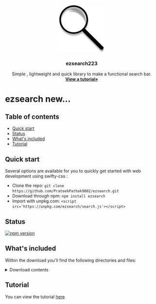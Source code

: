 <p align="center">
  <a href="https://prateekpathak9002.github.io/swifty-css/">
    <img src="https://github.com/PrateekPathak9002/ezsearch/blob/main/logo.png"  width="30%" height="30%">
  </a>
</p>
<h3 align="center">ezsearch223</h3>
<p align="center">
  Simple , lightweight and quick library to make a functional search bar.
  <br>
  <a href="https://prateekpathak9002.github.io/ezsearch/"><strong>View a tutorial»</strong></a>
</p>

# ezsearch new...


## Table of contents
- [Quick start](#quick-start)
- [Status](#status)
- [What's included](#whats-included)
- [Tutorial](#documentation)

## Quick start
Several options are available for you to quickly get started with web development using swifty-css :
- Clone the repo: `git clone https://github.com/PrateekPathak9002/ezsearch.git`
- Download through npm: `npm install ezsearch`
- Import with unpkg.com: `<script src='https://unpkg.com/ezsearch/search.js'></script>` 

## Status 
[![npm version](https://img.shields.io/npm/v/ezsearch)](https://www.npmjs.com/package/ezsearch)


## What's included

Within the download you'll find the following directories and files:

<details><summary>Download contents</summary>

```text
swifty-css/
├── docs/
|   ├──index.html
├── README.md
├── example.html
├── logo.png
├── package.json
├── search.js
```
</details>


## Tutorial
You can view the tutorial [here](https://prateekpathak9002.github.io/ezsearch/)
